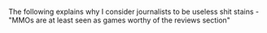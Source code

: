 The following explains why I consider journalists to be useless shit stains -"MMOs are at least seen as games worthy of the reviews section"